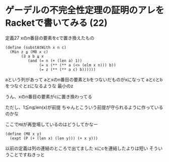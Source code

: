 # ゲーデルの不完全性定理の証明のアレをRacketで書いてみる (22)

定義27 xのn番目の要素をcで置き換えたもの

```
(define (substAtWith x n c)
  (Min z ≦ (M8 x c)
       (∃ a b ≦ x
          (and (= n (+ (len a) 1))
               (= x (** (** a (<> (elm x n))) b))
               (= z (** (** a c) b))))))
```

aという列があって
aとxのn番目の要素とbをつないだものがxになって
aとcとbをつなぐとzになるような
最小のz

うん、xのn番目の要素がcに置き換わってる

ただし、1≦n≦len(x)が前提
ちゃんとこういう前提が守られるように作っているのかな

ここで`M8`が再登場しているのはどうしてかなー

```
(define (M8 x y)
  (expt (P (+ (len x) (len y))) (+ x y)))
```

以前の定義は列の連結のところで出てました
xにcを連結したよりは短い
そういうことですねきっと